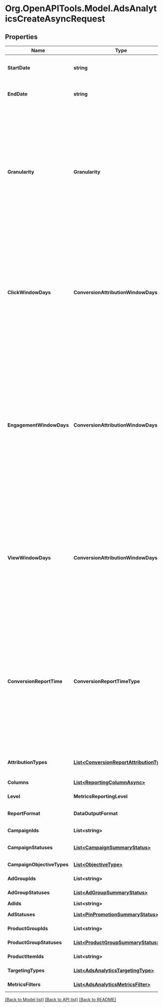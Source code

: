 
# Org.OpenAPITools.Model.AdsAnalyticsCreateAsyncRequest

## Properties

Name | Type | Description | Notes
------------ | ------------- | ------------- | -------------
**StartDate** | **string** | Metric report start date (UTC). Format: YYYY-MM-DD | 
**EndDate** | **string** | Metric report end date (UTC). Format: YYYY-MM-DD | 
**Granularity** | **Granularity** | TOTAL - metrics are aggregated over the specified date range.&lt;br&gt; DAY - metrics are broken down daily.&lt;br&gt; HOUR - metrics are broken down hourly.&lt;br&gt;WEEKLY - metrics are broken down weekly.&lt;br&gt;MONTHLY - metrics are broken down monthly | 
**ClickWindowDays** | **ConversionAttributionWindowDays** | Number of days to use as the conversion attribution window for a pin click action. Applies to Pinterest Tag conversion metrics. Prior conversion tags use their defined attribution windows. If not specified, defaults to &#x60;30&#x60; days. | [optional] [default to 30]
**EngagementWindowDays** | **ConversionAttributionWindowDays** | Number of days to use as the conversion attribution window for an engagement action. Engagements include saves, closeups, link clicks, and carousel card swipes. Applies to Pinterest Tag conversion metrics. Prior conversion tags use their defined attribution windows. If not specified, defaults to &#x60;30&#x60; days. | [optional] [default to 30]
**ViewWindowDays** | **ConversionAttributionWindowDays** | Number of days to use as the conversion attribution window for a view action. Applies to Pinterest Tag conversion metrics. Prior conversion tags use their defined attribution windows. If not specified, defaults to &#x60;1&#x60; day. | [optional] [default to 1]
**ConversionReportTime** | **ConversionReportTimeType** | The date by which the conversion metrics returned from this endpoint will be reported. There are two dates associated with a conversion event: the date that the user interacted with the ad, and the date that the user completed a conversion event. | [optional] [default to "TIME_OF_AD_ACTION"]
**AttributionTypes** | [**List&lt;ConversionReportAttributionType&gt;**](ConversionReportAttributionType.md) | List of types of attribution for the conversion report | [optional] 
**Columns** | [**List&lt;ReportingColumnAsync&gt;**](ReportingColumnAsync.md) | Metric and entity columns | 
**Level** | **MetricsReportingLevel** | Level of the report | 
**ReportFormat** | **DataOutputFormat** | Specification for formatting report data | [optional] [default to "JSON"]
**CampaignIds** | **List&lt;string&gt;** | List of campaign ids | [optional] 
**CampaignStatuses** | [**List&lt;CampaignSummaryStatus&gt;**](CampaignSummaryStatus.md) | List of status values for filtering | [optional] 
**CampaignObjectiveTypes** | [**List&lt;ObjectiveType&gt;**](ObjectiveType.md) | List of values for filtering | [optional] 
**AdGroupIds** | **List&lt;string&gt;** | List of ad group ids | [optional] 
**AdGroupStatuses** | [**List&lt;AdGroupSummaryStatus&gt;**](AdGroupSummaryStatus.md) | List of values for filtering | [optional] 
**AdIds** | **List&lt;string&gt;** | List of ad ids | [optional] 
**AdStatuses** | [**List&lt;PinPromotionSummaryStatus&gt;**](PinPromotionSummaryStatus.md) | List of values for filtering | [optional] 
**ProductGroupIds** | **List&lt;string&gt;** | List of product group ids | [optional] 
**ProductGroupStatuses** | [**List&lt;ProductGroupSummaryStatus&gt;**](ProductGroupSummaryStatus.md) | List of values for filtering | [optional] 
**ProductItemIds** | **List&lt;string&gt;** | List of product item ids | [optional] 
**TargetingTypes** | [**List&lt;AdsAnalyticsTargetingType&gt;**](AdsAnalyticsTargetingType.md) | List of targeting types | [optional] 
**MetricsFilters** | [**List&lt;AdsAnalyticsMetricsFilter&gt;**](AdsAnalyticsMetricsFilter.md) | List of metrics filters | [optional] 

[[Back to Model list]](../README.md#documentation-for-models)
[[Back to API list]](../README.md#documentation-for-api-endpoints)
[[Back to README]](../README.md)

